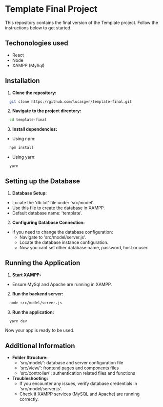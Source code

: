 
# Template Final Project

This repository contains the final version of the Template project. Follow the instructions below to get started.

## Techonologies used
- React 
- Node
- XAMPP (MySql)

## Installation

1. **Clone the repository:**
```bash
  git clone https://github.com/lucasgvr/template-final.git
```
2. **Navigate to the project directory:**
```bash
  cd template-final
```
3. **Install dependencies:**
- Using npm:
```bash
  npm install
```
- Using yarn:
```bash
  yarn
```
## Setting up the Database
1. **Database Setup:**
- Locate the 'db.txt' file under 'src/model'.
- Use this file to create the database in XAMPP.
- Default database name: 'template'.
2. **Configuring Database Connection:**
- If you need to change the database configuration:
  - Navigate to 'src/model/server.js'.
  - Locate the database instance configuration.
  - Now you cant set other database name, password, host or user.

## Running the Application
1. **Start XAMPP:**
- Ensure MySql and Apache are running in XAMPP.
2. **Run the backend server:**
```bash
  node src/model/server.js
```
3. **Run the application:**
```bash
  yarn dev
```

Now your app is ready to be used.

## Additional Information
- **Folder Structure:**
  - 'src/model/': database and server configuration file
  - 'src/view/': frontend pages and components files
  - 'src/controller/': authentication related files and functions
- **Troubleshooting:**
  - If you encounter any issues, verify database credentials in 'src/model/server.js'.
  - Check if XAMPP services (MySQL and Apache) are running correctly.

 

